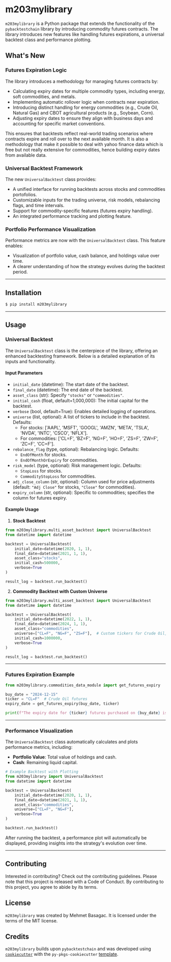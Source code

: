 
# m203mylibrary

`m203mylibrary` is a Python package that extends the functionality of the `pybacktestchain` library by introducing commodity futures contracts. The library introduces new features like handling futures expirations, a universal backtest class and performance plotting.

## What's New

### Futures Expiration Logic

The library introduces a methodology for managing futures contracts by:
- Calculating expiry dates for multiple commodity types, including energy, soft commodities, and metals.
- Implementing automatic rollover logic when contracts near expiration.
- Introducing distinct handling for energy commodities (e.g., Crude Oil, Natural Gas) and CBOT agricultural products (e.g., Soybean, Corn).
- Adjusting expiry dates to ensure they align with business days and accounting for specific market conventions.

This ensures that backtests reflect real-world trading scenarios where contracts expire and roll over to the next available month. It is also a methodology that make it possible to deal with yahoo finance data which is free but not really extensive for commodities, hence building expiry dates from available data.

### Universal Backtest Framework

The new `UniversalBacktest` class provides:
- A unified interface for running backtests across stocks and commodities portofolios.
- Customizable inputs for the trading universe, risk models, rebalancing flags, and time intervals.
- Support for commodity-specific features (futures expiry handling).
- An integrated performance tracking and plotting feature.

### Portfolio Performance Visualization

Performance metrics are now with the `UniversalBacktest` class. This feature enables:
- Visualization of portfolio value, cash balance, and holdings value over time.
- A clearer understanding of how the strategy evolves during the backtest period.

---

## Installation

```bash
$ pip install m203mylibrary
```

---

## Usage

### Universal Backtest

The `UniversalBacktest` class is the centerpiece of the library, offering an enhanced backtesting framework. Below is a detailed explanation of its inputs and functionality.

#### Input Parameters

- `initial_date` (datetime): The start date of the backtest.
- `final_date` (datetime): The end date of the backtest.
- `asset_class` (str): Specify `"stocks"` or `"commodities"`.
- `initial_cash` (float, default=1,000,000): The initial capital for the backtest.
- `verbose` (bool, default=True): Enables detailed logging of operations.
- `universe` (list, optional): A list of tickers to include in the backtest. Defaults:
  - For stocks: ['AAPL', 'MSFT', 'GOOGL', 'AMZN', 'META', 'TSLA', 'NVDA', 'INTC', 'CSCO', 'NFLX'].
  - For commodities: ['CL=F', 'BZ=F', 'NG=F', 'HO=F', 'ZS=F', 'ZW=F', 'ZC=F', 'CC=F'].
- `rebalance_flag` (type, optional): Rebalancing logic. Defaults:
  - `EndOfMonth` for stocks.
  - `EndOfMonthOrExpiry` for commodities.
- `risk_model` (type, optional): Risk management logic. Defaults:
  - `StopLoss` for stocks.
  - `CommodityStopLoss` for commodities.
- `adj_close_column` (str, optional): Column used for price adjustments (default: `"Adj Close"` for stocks, `"Close"` for commodities).
- `expiry_column` (str, optional): Specific to commodities; specifies the column for futures expiry.

#### Example Usage

1. **Stock Backtest**

```python
from m203mylibrary.multi_asset_backtest import UniversalBacktest
from datetime import datetime

backtest = UniversalBacktest(
    initial_date=datetime(2020, 1, 1),
    final_date=datetime(2021, 1, 1),
    asset_class="stocks",
    initial_cash=500000,
    verbose=True
)

result_log = backtest.run_backtest()
```

2. **Commodity Backtest with Custom Universe**

```python
from m203mylibrary.multi_asset_backtest import UniversalBacktest
from datetime import datetime

backtest = UniversalBacktest(
    initial_date=datetime(2022, 1, 1),
    final_date=datetime(2024, 1, 1),
    asset_class="commodities",
    universe=["CL=F", "NG=F", "ZS=F"],  # Custom tickers for Crude Oil, Natural Gas, Soybeans
    initial_cash=1000000,
    verbose=True
)

result_log = backtest.run_backtest()
```

---

### Futures Expiration Example

```python
from m203mylibrary.commodities_data_module import get_futures_expiry

buy_date = "2024-12-15"
ticker = "CL=F"  # Crude Oil futures
expiry_date = get_futures_expiry(buy_date, ticker)

print(f"The expiry date for {ticker} futures purchased on {buy_date} is {expiry_date}.")
```

---

### Performance Visualization

The `UniversalBacktest` class automatically calculates and plots performance metrics, including:
- **Portfolio Value**: Total value of holdings and cash.
- **Cash**: Remaining liquid capital.

```python
# Example Backtest with Plotting
from m203mylibrary import UniversalBacktest
from datetime import datetime

backtest = UniversalBacktest(
    initial_date=datetime(2020, 1, 1),
    final_date=datetime(2021, 1, 1),
    asset_class="commodities",
    universe=["CL=F", "NG=F"],
    verbose=True
)

backtest.run_backtest()
```

After running the backtest, a performance plot will automatically be displayed, providing insights into the strategy's evolution over time.

---

## Contributing

Interested in contributing? Check out the contributing guidelines. Please note that this project is released with a Code of Conduct. By contributing to this project, you agree to abide by its terms.

## License

`m203mylibrary` was created by Mehmet Basagac. It is licensed under the terms of the MIT license.

## Credits

`m203mylibrary` builds upon `pybacktestchain` and was developed using [`cookiecutter`](https://cookiecutter.readthedocs.io/en/latest/) with the `py-pkgs-cookiecutter` [template](https://github.com/py-pkgs/py-pkgs-cookiecutter).
